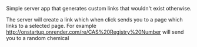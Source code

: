 Simple server app that generates custom links that wouldn't exist otherwise. 

The server will create a link which when click sends you to a page which links to a selected page. For example http://onstartup.onrender.com/re/CAS%20Registry%20Number will send you to a random chemical
